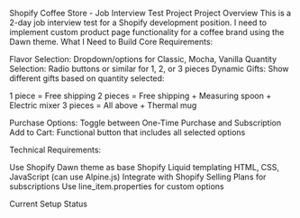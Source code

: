 Shopify Coffee Store - Job Interview Test Project
Project Overview
This is a 2-day job interview test for a Shopify development position. I need to implement custom product page functionality for a coffee brand using the Dawn theme.
What I Need to Build
Core Requirements:

Flavor Selection: Dropdown/options for Classic, Mocha, Vanilla
Quantity Selection: Radio buttons or similar for 1, 2, or 3 pieces
Dynamic Gifts: Show different gifts based on quantity selected:

1 piece = Free shipping
2 pieces = Free shipping + Measuring spoon + Electric mixer
3 pieces = All above + Thermal mug


Purchase Options: Toggle between One-Time Purchase and Subscription
Add to Cart: Functional button that includes all selected options

Technical Requirements:

Use Shopify Dawn theme as base
Shopify Liquid templating
HTML, CSS, JavaScript (can use Alpine.js)
Integrate with Shopify Selling Plans for subscriptions
Use line_item.properties for custom options

Current Setup Status